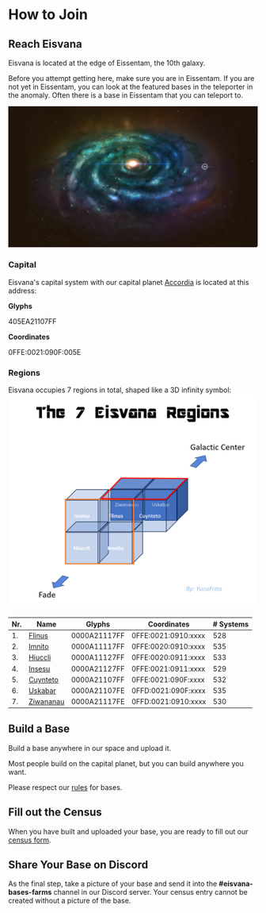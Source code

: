 # How to Join

## Reach Eisvana

Eisvana is located at the edge of Eissentam, the 10th galaxy.

Before you attempt getting here, make sure you are in Eissentam. If you are not yet in Eissentam, you can look at the featured bases in the teleporter in the anomaly. Often there is a base in Eissentam that you can teleport to.

![Location on the Galaxy Map](/images/galaxymap.webp)

### Capital

Eisvana's capital system with our capital planet [Accordia](https://nomanssky.fandom.com/wiki/Accordia) is located at this address:

**Glyphs**

<span class="glyphs">405EA21107FF</span>

**Coordinates**

0FFE:0021:090F:005E

### Regions

Eisvana occupies 7 regions in total, shaped like a 3D infinity symbol:
![3D representation of Eisvana's regions](/images/eisvanaregions.png)

| Nr. | Name                                                     | Glyphs                                            | Coordinates         | # Systems |
| --- | -------------------------------------------------------- | ------------------------------------------------- | ------------------- | --------- |
| 1.  | [Flinus](https://nomanssky.fandom.com/wiki/Flinus)       | <span class="glyphs is-small">0000A21117FF</span> | 0FFE:0021:0910:xxxx | 528       |
| 2.  | [Imnito](https://nomanssky.fandom.com/wiki/Imnito)       | <span class="glyphs is-small">0000A11117FF</span> | 0FFE:0020:0910:xxxx | 535       |
| 3.  | [Hiuccli](https://nomanssky.fandom.com/wiki/Hiuccli)     | <span class="glyphs is-small">0000A11127FF</span> | 0FFE:0020:0911:xxxx | 533       |
| 4.  | [Insesu](https://nomanssky.fandom.com/wiki/Insesu)       | <span class="glyphs is-small">0000A21127FF</span> | 0FFE:0021:0911:xxxx | 529       |
| 5.  | [Cuynteto](https://nomanssky.fandom.com/wiki/Cuynteto)   | <span class="glyphs is-small">0000A21107FF</span> | 0FFE:0021:090F:xxxx | 532       |
| 6.  | [Uskabar](https://nomanssky.fandom.com/wiki/Uskabar)     | <span class="glyphs is-small">0000A21107FE</span> | 0FFD:0021:090F:xxxx | 535       |
| 7.  | [Ziwananau](https://nomanssky.fandom.com/wiki/Ziwananau) | <span class="glyphs is-small">0000A21117FE</span> | 0FFD:0021:0910:xxxx | 530       |

## Build a Base

Build a base anywhere in our space and upload it.

Most people build on the capital planet, but you can build anywhere you want.

Please respect our [rules](./rules) for bases.

## Fill out the Census

When you have built and uploaded your base, you are ready to fill out our [census form](https://forms.gle/A85N3NkYXkM5XXjx5).

## Share Your Base on Discord

As the final step, take a picture of your base and send it into the **#eisvana-bases-farms** channel in our Discord server. Your census entry cannot be created without a picture of the base.
